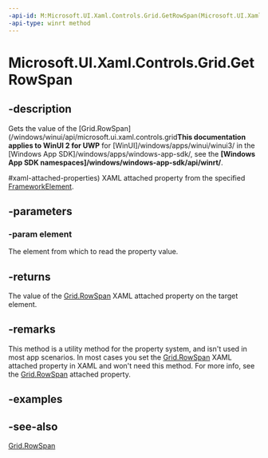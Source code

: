 ```yaml
---
-api-id: M:Microsoft.UI.Xaml.Controls.Grid.GetRowSpan(Microsoft.UI.Xaml.FrameworkElement)
-api-type: winrt method
---
```


<!-- Method syntax
public int GetRowSpan(Windows.UI.Xaml.FrameworkElement element)
-->

# Microsoft.UI.Xaml.Controls.Grid.GetRowSpan

## -description
Gets the value of the [Grid.RowSpan](/windows/winui/api/microsoft.ui.xaml.controls.grid**This documentation applies to WinUI 2 for UWP** for [WinUI]/windows/apps/winui/winui3/ in the [Windows App SDK]/windows/apps/windows-app-sdk/, see the **[Windows App SDK namespaces]/windows/windows-app-sdk/api/winrt/**.

#xaml-attached-properties) XAML attached property from the specified [FrameworkElement](../microsoft.ui.xaml/frameworkelement.md).

## -parameters
### -param element
The element from which to read the property value.

## -returns
The value of the [Grid.RowSpan](/windows/winui/api/microsoft.ui.xaml.controls.grid#xaml-attached-properties) XAML attached property on the target element.

## -remarks
This method is a utility method for the property system, and isn't used in most app scenarios. In most cases you set the [Grid.RowSpan](/windows/winui/api/microsoft.ui.xaml.controls.grid#xaml-attached-properties) XAML attached property in XAML and won't need this method. For more info, see the [Grid.RowSpan](/windows/winui/api/microsoft.ui.xaml.controls.grid#xaml-attached-properties) attached property.

## -examples

## -see-also
[Grid.RowSpan](/windows/winui/api/microsoft.ui.xaml.controls.grid#xaml-attached-properties)
